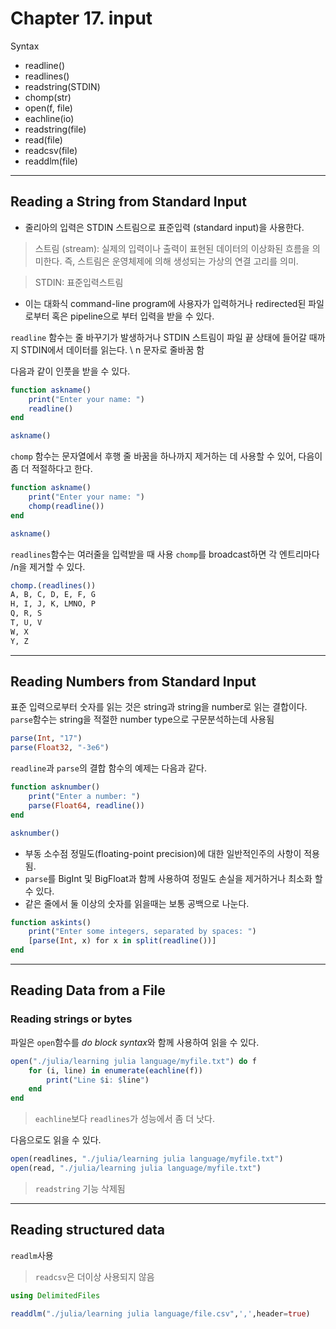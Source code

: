 # Chapter 17. input

Syntax
- readline()
- readlines()
- readstring(STDIN)
- chomp(str)
- open(f, file)
- eachline(io)
- readstring(file)
- read(file)
- readcsv(file)
- readdlm(file)

---

## Reading a String from Standard Input

- 줄리아의 입력은 STDIN 스트림으로 표준입력 (standard input)을 사용한다.

> 스트림 (stream): 실제의 입력이나 출력이 표현된 데이터의 이상화된 흐름을 의미한다. 즉, 스트림은 운영체제에 의해 생성되는 가상의 연결 고리를 의미.

> STDIN: 표준입력스트림

- 이는 대화식 command-line program에 사용자가 입력하거나 redirected된 파일로부터 혹은 pipeline으로 부터 입력을 받을 수 있다. 

```readline``` 함수는 줄 바꾸기가 발생하거나 STDIN 스트림이 파일 끝 상태에 들어갈 때까지 STDIN에서 데이터를 읽는다. \ n 문자로 줄바꿈 함

다음과 같이 인풋을 받을 수 있다.
```julia
function askname()
    print("Enter your name: ")
    readline()
end

askname()
```

```chomp``` 함수는 문자열에서 후행 줄 바꿈을 하나까지 제거하는 데 사용할 수 있어, 다음이 좀 더 적절하다고 한다.

```julia
function askname()
    print("Enter your name: ")
    chomp(readline())
end

askname()
```

```readlines```함수는 여러줄을 입력받을 때 사용
```chomp```를 broadcast하면 각 엔트리마다 /n을 제거할 수 있다.
```julia
chomp.(readlines())
A, B, C, D, E, F, G
H, I, J, K, LMNO, P
Q, R, S
T, U, V
W, X
Y, Z
```
---

## Reading Numbers from Standard Input
표준 입력으로부터 숫자를 읽는 것은 string과 string을 number로 읽는 결합이다.
```parse```함수는 string을 적절한 number type으로 구문분석하는데 사용됨

```julia
parse(Int, "17")
parse(Float32, "-3e6")
```


```readline```과 ```parse```의 결합 함수의 예제는 다음과 같다.
```julia
function asknumber()
    print("Enter a number: ")
    parse(Float64, readline())
end

asknumber()
```

- 부동 소수점 정밀도(floating-point precision)에 대한 일반적인주의 사항이 적용됨.
- ```parse```를 BigInt 및 BigFloat과 함께 사용하여 정밀도 손실을 제거하거나 최소화 할 수 있다.
- 같은 줄에서 둘 이상의 숫자를 읽을때는 보통 공백으로 나눈다.

```julia
function askints()
    print("Enter some integers, separated by spaces: ")
    [parse(Int, x) for x in split(readline())]
end
```
---
## Reading Data from a File
### Reading strings or bytes

파일은 ```open```함수를 *do block syntax*와 함께 사용하여 읽을 수 있다.

```julia
open("./julia/learning julia language/myfile.txt") do f
    for (i, line) in enumerate(eachline(f))
        print("Line $i: $line")
    end
end
```
> ```eachline```보다 ```readlines```가 성능에서 좀 더 낫다.

다음으로도 읽을 수 있다.

```julia
open(readlines, "./julia/learning julia language/myfile.txt")
open(read, "./julia/learning julia language/myfile.txt")
```
>```readstring``` 기능 삭제됨

---
## Reading structured data

```readlm```사용
>```readcsv```은 더이상 사용되지 않음

```julia
using DelimitedFiles

readdlm("./julia/learning julia language/file.csv",',',header=true)
```







